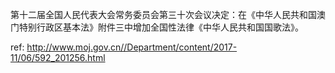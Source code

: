 第十二届全国人民代表大会常务委员会第三十次会议决定：在《中华人民共和国澳门特别行政区基本法》附件三中增加全国性法律《中华人民共和国国歌法》。



 ref: <http://www.moj.gov.cn//Department/content/2017-11/06/592_201256.html>